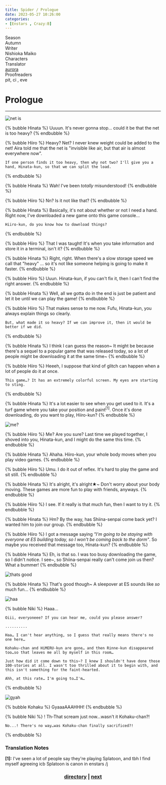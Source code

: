 ```yaml
---
title: Spider / Prologue
date: 2023-05-27 10:26:00
categories:
- [Enstars , Crazy:B]
---
```



<div class="info-area">
  <div class="info">
    <div class="info-item season">
      <div class="label">
        Season
      </div>
      <div class="value">
        Autumn
      </div>
    </div>
    <div class="info-item writer">
      <div class="label">
        Writer
      </div>
      <div class="value">
      Nishioka Maiko
<!-- STORY WRITER NAME -->
      </div>
    </div>
    <div class="info-item characters">
      <div class="label">
        Characters
      </div>
      <div class="value">
        <a href="/tags/Aoi-Hinata/" character="Hinata" title="Hinata"></a>
        <a href="/tags/Amagi-Hiiro/" character="Hiiro" title="Hiiro"></a>
        <a href="/tags/Oukawa-Kohaku/" character="Kohaku" title="Kohaku"></a>
        <a href="/tags/Shiina-Niki/" character="Niki" title="Niki"></a>
      </div>
    </div>
    <div class="info-item tl">
      <div class="label">
        Translator
      </div>
      <div class="value">
        <a href="https://twitter.com/azurecrystalz">aurora</a>
      </div>
    </div>
  <div class="info-item pr">
    <div class="label">
      Proofreaders
    </div>
  <div class="value">
  pit, ci , eve
<!-- PROOFREADER LIST (IF ANY) -->
</div>
</div>
</div>
</div>

<!-- more -->

<div style="margin-top: 3%">
  <style>
    [character] {
      --dark-mode: hsl(var(--hue), 30%, 30%);
      display: flex;
    }
    [character]::before {
      position: absolute;
      margin-left: 75px;
    }
    [character] p {
      max-width: calc(100% - 75px);
      margin-left: 75px;
      color: inherit;
    }
    :root[theme='dark'] [character] p {
      background: var(--dark-mode);
    }
    :root[theme='dark'] [character] p .thought {
      color: #9f9fff;
    }
    :root[theme='light'] [character] p {
      background: var(--light-mode);
    }
    [character] p:first-child {
      margin-top: 20px;
      border-top-left-radius: 0px;
    }
    [character] p:first-child::before {
      position: absolute;
      left: 0;
    }
    [character]::after {
      display: none;
      left: 65px;
      top: 37px;
    }
    .msr-narration {
      display: flex;
      align-items: center;
      margin: 20px 0px;
      gap: 5px;
    }
    .msr-narration::before {
      content: "";
      display: inline-block;
      background: var(--article-text);
      height: 1px;
      width: 15%;
    }
    .msr-narration p {
      margin: 0;
    }
    @media (max-width: 650px) {
    [character] p {
        margin:0 0 .4em 65px;
        padding: .72em;
        margin-left: 55px !important;
    }
    [character]::before,[character][hidden]::before,[character][unknown]::before {
        margin-left: 70px;
        margin-left: 55px !important;
    }
}    
  </style>

  
  # Prologue
  ***
  ![net is](https://64.media.tumblr.com/8944368e0b981b7fa77d98b9b30e5138/5b9ab7949c23ea34-5b/s2048x3072/572d21ae1023a7dc33b1c346f10b7b59f8ebda2f.pnj)

  {% bubble Hinata %}
    Uuuun. It's never gonna stop… could it be that the net is too heavy?
  {% endbubble %}

  {% bubble Hiiro %}
    Heavy? Net? I never knew weight could be added to the net! Aira told me that the net is "invisible like air, but that air is almost everywhere now".
    
    If one person finds it too heavy, then why not two? I'll give you a hand, Hinata-kun, so that we can split the load.
  {% endbubble %}

  {% bubble Hinata %}
    Wah! I've been *totally* misunderstood!
  {% endbubble %}

  {% bubble Hiiro %}
    Nn? Is it not like that?
  {% endbubble %}

  {% bubble Hinata %}
    Basically, it's not about whether or not I need a hand. Right now, I've downloaded a new game onto this game console…
    
    Hiiro-kun, do you know how to download things?
  {% endbubble %}

  {% bubble Hiiro %}
    That I was taught! It's when you take information and store it in a terminal, isn't it?
  {% endbubble %}

  {% bubble Hinata %}
    Right, right. When there's a slow storage speed we call that "heavy" … so it's not like someone helping is going to make it faster.
  {% endbubble %}

  {% bubble Hiiro %}
    Uuun. Hinata-kun, if you can't fix it, then I can't find the right answer.
  {% endbubble %}

  {% bubble Hinata %}
    Well, all we gotta do in the end is just be patient and let it be until we can play the game!
  {% endbubble %}

  {% bubble Hiiro %}
    That makes sense to me now. Fufu, Hinata-kun, you always explain things so clearly.
    
    But, what made it so heavy? If we can improve it, then it would be better if we did.
  {% endbubble %}

  {% bubble Hinata %}
    I think I can guess the reason~ It might be because there's a sequel to a popular game that was released today, so a lot of people might be downloading it at the same time~
  {% endbubble %}

  {% bubble Hiiro %}
    Heeeh, I suppose that kind of glitch can happen when a lot of people do it at once.
    
    This game…? It has an extremely colorful screen. My eyes are starting to sting.
  {% endbubble %}

  {% bubble Hinata %}
    It's a lot easier to see when you get used to it. It's a turf game where you take your position and paint<sup>[1]</sup>. Once it's done downloading, do you want to play, Hiiro-kun?
  {% endbubble %}

  ![me?](https://64.media.tumblr.com/afecbc0854e86149e92e2d3bcaf0ae38/5b9ab7949c23ea34-a1/s2048x3072/1b462702c7f59fa7eadd7d9b430eddfcbae1e897.pnj)

  {% bubble Hiiro %}
    Me? Are you sure? Last time we played together, I shoved into you, Hinata-kun, and I might do the same this time.
  {% endbubble %}

  {% bubble Hinata %}
    Ahaha. Hiiro-kun, your whole body moves when you play video games.
  {% endbubble %}

  {% bubble Hiiro %}
    Umu. I do it out of reflex. It's hard to play the game and sit still.
  {% endbubble %}

  {% bubble Hinata %}
    It's alright, it's alright★~ Don't worry about your body moving. These games are more fun to play with friends, anyways.
  {% endbubble %}

  {% bubble Hiiro %}
    I see. If it really is that much fun, then I want to try it.
  {% endbubble %}

  {% bubble Hinata %}
    Hm? By the way, has Shiina-senpai come back yet? I wanted him to join our group.
  {% endbubble %}

  {% bubble Hiiro %}
    I got a message saying *"I'm going to be staying with everyone at ES building today, so I won't be coming back to the dorm"*. So maybe you received that message too, Hinata-kun?
  {% endbubble %}

  {% bubble Hinata %}
    Eh, is that so. I was too busy downloading the game, so I didn't notice.
    I see~, so Shiina-senpai really can't come join us then? What a bummer!
  {% endbubble %}

  ![thats good](https://64.media.tumblr.com/507dbd8c1829414c8c3af862d067b8f8/5b9ab7949c23ea34-ae/s2048x3072/def4508aced4fb933e471bca58585751b6c04099.pnj)

  {% bubble Hinata %}
    That's good though~ A sleepover at ES sounds like *so* much fun…
  {% endbubble %}

  ![haa](https://64.media.tumblr.com/f2526c400eee87adb56beb10e300fc71/5b9ab7949c23ea34-7b/s2048x3072/bb4c9158fc5a7ee66be65cdb270c42012d107a3f.pnj)

  {% bubble Niki %}
    Haaa…
    
    Oiii, everyoneee? If you can hear me, could you please answer?

    ..........

    Haa… I can't hear anything, so I guess that really means there's no one here…
    
    Kohaku-chan and HiMERU-kun are gone… and then Rinne-kun disappeared too…so that leaves me all by myself in this room…
    
    Just how did it come down to this~? I knew I shouldn't have done those 100-stories at all. I wasn't too thrilled about it to begin with, and this isn't something for the faint-hearted.
    
    Ahh, at this rate… I'm going to…I'm…
  {% endbubble %}

  ![gyah](https://64.media.tumblr.com/7ad786495d18556db3d5cc866d05308c/5b9ab7949c23ea34-e8/s2048x3072/f1d2419e8ee3e4811ba5db18d2130a7b2e9c3f26.pnj)

  {% bubble Kohaku %}
    GyaaaAAAHHH!
  {% endbubble %}

  {% bubble Niki %}
    ! Th-That scream just now…wasn't it Kohaku-chan?!
    
    No...! There's no way…was Kohaku-chan finally sacrificed?!
  {% endbubble %}

  ### Translation Notes

  **[1]:** I've seen a lot of people say they're playing Splatoon, and tbh I find myself agreeing icb Splatoon is canon in enstars /j

  ### <center>[directory](/2023/05/27/spider-direc/) | [next](/2023/06/01/one-day-friday/)</center>
  <!-- CONTENT GOES HERE -->

  <!-- 
  SPEECH BUBBLE FORMAT: 
  {% bubble [CHARACTER_FIRST_NAME] [ATTRIBUTE(optional)]}
    DIALOGUE TEXT HERE

    ADD A LINE SPACE FOR A NEW LINE

    <th>EMBED THOUGHT DIALOGUE WITH THESE TAGS</th>
  {% endbubble %}
  -->

  </div>
